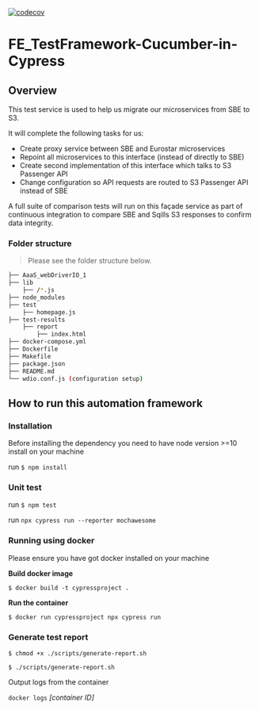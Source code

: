 [![codecov](https://codecov.io/gh/EurostarDigital/red_box/branch/master/graph/badge.svg?token=91Qp8Vr2NC)](https://codecov.io/gh/EurostarDigital/red_box)

# FE_TestFramework-Cucumber-in-Cypress

## Overview

This test service is used to help us migrate our microservices from SBE to S3.

It will complete the following tasks for us:

* Create proxy service between SBE and Eurostar microservices
* Repoint all microservices to this interface (instead of directly to SBE)
* Create second implementation of this interface which talks to S3 Passenger API
* Change configuration so API requests are routed to S3 Passenger API instead of SBE

A full suite of comparison tests will run on this façade service as part of continuous integration to compare SBE and Sqills S3 responses to confirm data integrity.

### Folder structure
> Please see the folder structure below.

```bash
├── AaaS_webDriverIO_1
├── lib
	├── /*.js
├── node_modules
├── test
	├── homepage.js
├── test-results
	├── report
		├── index.html
├── docker-compose.yml
├── Dockerfile
├── Makefile
├── package.json
├── README.md
└── wdio.conf.js (configuration setup)
```

## How to run this automation framework

### Installation 

Before installing the dependency you need to have node version >=10 install on your machine

run `$ npm install`

### Unit test

run `$ npm test`

run `npx cypress run --reporter mochawesome`


### Running using docker

Please ensure you have got docker installed on your machine

**Build docker image**

`$ docker build -t cypressproject .`

**Run the container**

`$ docker run cypressproject npx cypress run`



### Generate test report

```
$ chmod +x ./scripts/generate-report.sh
```
```
$ ./scripts/generate-report.sh 

```

Output logs from the container

```docker logs``` *[container ID]*


